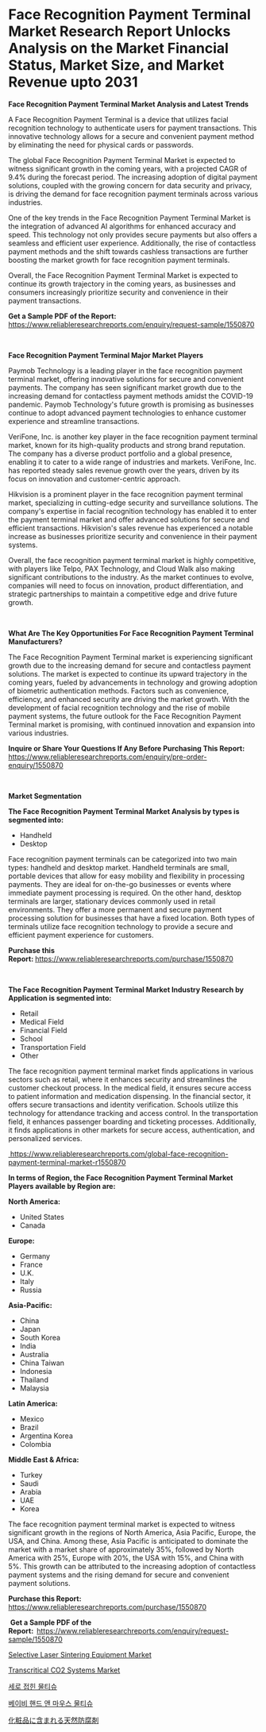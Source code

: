 <p><h1>Face Recognition Payment Terminal Market Research Report Unlocks Analysis on the Market Financial Status, Market Size, and Market Revenue upto 2031</h1></p><p><strong>Face Recognition Payment Terminal Market Analysis and Latest Trends</strong></p>
<p><p>A Face Recognition Payment Terminal is a device that utilizes facial recognition technology to authenticate users for payment transactions. This innovative technology allows for a secure and convenient payment method by eliminating the need for physical cards or passwords.</p><p>The global Face Recognition Payment Terminal Market is expected to witness significant growth in the coming years, with a projected CAGR of 9.4% during the forecast period. The increasing adoption of digital payment solutions, coupled with the growing concern for data security and privacy, is driving the demand for face recognition payment terminals across various industries.</p><p>One of the key trends in the Face Recognition Payment Terminal Market is the integration of advanced AI algorithms for enhanced accuracy and speed. This technology not only provides secure payments but also offers a seamless and efficient user experience. Additionally, the rise of contactless payment methods and the shift towards cashless transactions are further boosting the market growth for face recognition payment terminals.</p><p>Overall, the Face Recognition Payment Terminal Market is expected to continue its growth trajectory in the coming years, as businesses and consumers increasingly prioritize security and convenience in their payment transactions.</p></p>
<p><strong>Get a Sample PDF of the Report:&nbsp;</strong> <a href="https://www.reliableresearchreports.com/enquiry/request-sample/1550870">https://www.reliableresearchreports.com/enquiry/request-sample/1550870</a></p>
<p>&nbsp;</p>
<p><strong>Face Recognition Payment Terminal Major Market Players</strong></p>
<p><p>Paymob Technology is a leading player in the face recognition payment terminal market, offering innovative solutions for secure and convenient payments. The company has seen significant market growth due to the increasing demand for contactless payment methods amidst the COVID-19 pandemic. Paymob Technology's future growth is promising as businesses continue to adopt advanced payment technologies to enhance customer experience and streamline transactions.</p><p>VeriFone, Inc. is another key player in the face recognition payment terminal market, known for its high-quality products and strong brand reputation. The company has a diverse product portfolio and a global presence, enabling it to cater to a wide range of industries and markets. VeriFone, Inc. has reported steady sales revenue growth over the years, driven by its focus on innovation and customer-centric approach.</p><p>Hikvision is a prominent player in the face recognition payment terminal market, specializing in cutting-edge security and surveillance solutions. The company's expertise in facial recognition technology has enabled it to enter the payment terminal market and offer advanced solutions for secure and efficient transactions. Hikvision's sales revenue has experienced a notable increase as businesses prioritize security and convenience in their payment systems.</p><p>Overall, the face recognition payment terminal market is highly competitive, with players like Telpo, PAX Technology, and Cloud Walk also making significant contributions to the industry. As the market continues to evolve, companies will need to focus on innovation, product differentiation, and strategic partnerships to maintain a competitive edge and drive future growth.</p></p>
<p>&nbsp;</p>
<p><strong>What Are The Key Opportunities For Face Recognition Payment Terminal Manufacturers?</strong></p>
<p><p>The Face Recognition Payment Terminal market is experiencing significant growth due to the increasing demand for secure and contactless payment solutions. The market is expected to continue its upward trajectory in the coming years, fueled by advancements in technology and growing adoption of biometric authentication methods. Factors such as convenience, efficiency, and enhanced security are driving the market growth. With the development of facial recognition technology and the rise of mobile payment systems, the future outlook for the Face Recognition Payment Terminal market is promising, with continued innovation and expansion into various industries.</p></p>
<p><strong>Inquire or Share Your Questions If Any Before Purchasing This Report:</strong> <a href="https://www.reliableresearchreports.com/enquiry/pre-order-enquiry/1550870">https://www.reliableresearchreports.com/enquiry/pre-order-enquiry/1550870</a></p>
<p>&nbsp;</p>
<p><strong>Market Segmentation</strong></p>
<p><strong>The Face Recognition Payment Terminal Market Analysis by types is segmented into:</strong></p>
<p><ul><li>Handheld</li><li>Desktop</li></ul></p>
<p><p>Face recognition payment terminals can be categorized into two main types: handheld and desktop market. Handheld terminals are small, portable devices that allow for easy mobility and flexibility in processing payments. They are ideal for on-the-go businesses or events where immediate payment processing is required. On the other hand, desktop terminals are larger, stationary devices commonly used in retail environments. They offer a more permanent and secure payment processing solution for businesses that have a fixed location. Both types of terminals utilize face recognition technology to provide a secure and efficient payment experience for customers.</p></p>
<p><strong>Purchase this Report:&nbsp;</strong><a href="https://www.reliableresearchreports.com/purchase/1550870">https://www.reliableresearchreports.com/purchase/1550870</a></p>
<p>&nbsp;</p>
<p><strong>The Face Recognition Payment Terminal Market Industry Research by Application is segmented into:</strong></p>
<p><ul><li>Retail</li><li>Medical Field</li><li>Financial Field</li><li>School</li><li>Transportation Field</li><li>Other</li></ul></p>
<p><p>The face recognition payment terminal market finds applications in various sectors such as retail, where it enhances security and streamlines the customer checkout process. In the medical field, it ensures secure access to patient information and medication dispensing. In the financial sector, it offers secure transactions and identity verification. Schools utilize this technology for attendance tracking and access control. In the transportation field, it enhances passenger boarding and ticketing processes. Additionally, it finds applications in other markets for secure access, authentication, and personalized services.</p></p>
<p><a href="https://www.reliableresearchreports.com/global-face-recognition-payment-terminal-market-r1550870">&nbsp;https://www.reliableresearchreports.com/global-face-recognition-payment-terminal-market-r1550870</a></p>
<p><strong>In terms of Region, the Face Recognition Payment Terminal Market Players available by Region are:</strong></p>
<p>
    <p> <strong> North America: </strong>
        <ul>
            <li>United States</li>
            <li>Canada</li>
        </ul>
        </p> 
    <p> <strong> Europe: </strong>
        <ul>
            <li>Germany</li>
            <li>France</li>
            <li>U.K.</li>
            <li>Italy</li>
            <li>Russia</li>
        </ul>
        </p> 
    <p> <strong> Asia-Pacific: </strong>
        <ul>
            <li>China</li>
            <li>Japan</li>
            <li>South Korea</li>
            <li>India</li>
            <li>Australia</li>
            <li>China Taiwan</li>
            <li>Indonesia</li>
            <li>Thailand</li>
            <li>Malaysia</li>
        </ul>
        </p> 
    <p> <strong> Latin America: </strong>
        <ul>
            <li>Mexico</li>
            <li>Brazil</li>
            <li>Argentina Korea</li>
            <li>Colombia</li>
        </ul>
        </p> 
    <p> <strong> Middle East & Africa: </strong>
        <ul>
            <li>Turkey</li>
            <li>Saudi</li>
            <li>Arabia</li>
            <li>UAE</li>
            <li>Korea</li>
        </ul>
    </p>
    </p>
<p><p>The face recognition payment terminal market is expected to witness significant growth in the regions of North America, Asia Pacific, Europe, the USA, and China. Among these, Asia Pacific is anticipated to dominate the market with a market share of approximately 35%, followed by North America with 25%, Europe with 20%, the USA with 15%, and China with 5%. This growth can be attributed to the increasing adoption of contactless payment systems and the rising demand for secure and convenient payment solutions.</p></p>
<p><strong>Purchase this Report: </strong><a href="https://www.reliableresearchreports.com/purchase/1550870">https://www.reliableresearchreports.com/purchase/1550870</a></p>
<p>&nbsp;<strong>Get a Sample PDF of the Report:&nbsp;&nbsp;</strong><a href="https://www.reliableresearchreports.com/enquiry/request-sample/1550870">https://www.reliableresearchreports.com/enquiry/request-sample/1550870</a></p>
<p><strong></strong></p>
<p><p><a href="https://github.com/jsmusil/Market-Research-Report-List-4/blob/main/selective-laser-sintering-equipment-market.md">Selective Laser Sintering Equipment Market</a></p><p><a href="https://github.com/bmorecock/Market-Research-Report-List-4/blob/main/transcritical-co2-systems-market.md">Transcritical CO2 Systems Market</a></p><p><a href="https://github.com/valroy852/Market-Research-Report-List-2/blob/main/5202583174345.md">세로 접힌 물티슈</a></p><p><a href="https://github.com/royErdmtyan906778/Market-Research-Report-List-2/blob/main/6988040174344.md">베이비 핸드 앤 마우스 물티슈</a></p><p><a href="https://github.com/mm14022023/Market-Research-Report-List-2/blob/main/7866723161943.md">化粧品に含まれる天然防腐剤</a></p></p>